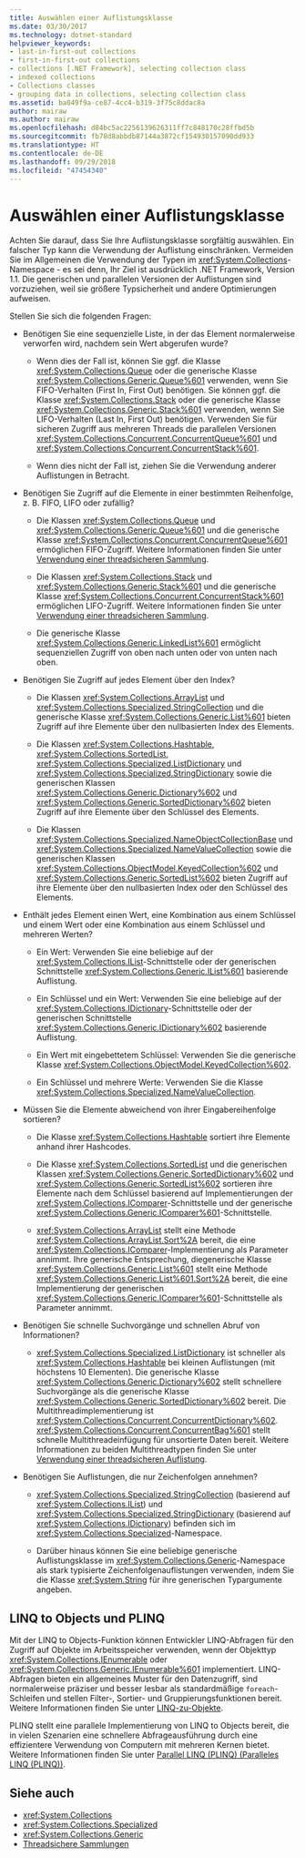 ```yaml
---
title: Auswählen einer Auflistungsklasse
ms.date: 03/30/2017
ms.technology: dotnet-standard
helpviewer_keywords:
- last-in-first-out collections
- first-in-first-out collections
- collections [.NET Framework], selecting collection class
- indexed collections
- Collections classes
- grouping data in collections, selecting collection class
ms.assetid: ba049f9a-ce87-4cc4-b319-3f75c8ddac8a
author: mairaw
ms.author: mairaw
ms.openlocfilehash: d84bc5ac2256139626311ff7c848170c28ffbd5b
ms.sourcegitcommit: fb78d8abbdb87144a3872cf154930157090dd933
ms.translationtype: HT
ms.contentlocale: de-DE
ms.lasthandoff: 09/29/2018
ms.locfileid: "47454340"
---
```

# <a name="selecting-a-collection-class"></a>Auswählen einer Auflistungsklasse
Achten Sie darauf, dass Sie Ihre Auflistungsklasse sorgfältig auswählen. Ein falscher Typ kann die Verwendung der Auflistung einschränken. Vermeiden Sie im Allgemeinen die Verwendung der Typen im <xref:System.Collections>-Namespace - es sei denn, Ihr Ziel ist ausdrücklich .NET Framework, Version 1.1. Die generischen und parallelen Versionen der Auflistungen sind vorzuziehen, weil sie größere Typsicherheit und andere Optimierungen aufweisen.  
  
 Stellen Sie sich die folgenden Fragen:  
  
-   Benötigen Sie eine sequenzielle Liste, in der das Element normalerweise verworfen wird, nachdem sein Wert abgerufen wurde?  
  
    -   Wenn dies der Fall ist, können Sie ggf. die Klasse <xref:System.Collections.Queue> oder die generische Klasse <xref:System.Collections.Generic.Queue%601> verwenden, wenn Sie FIFO-Verhalten (First In, First Out) benötigen. Sie können ggf. die Klasse <xref:System.Collections.Stack> oder die generische Klasse <xref:System.Collections.Generic.Stack%601> verwenden, wenn Sie LIFO-Verhalten (Last In, First Out) benötigen. Verwenden Sie für sicheren Zugriff aus mehreren Threads die parallelen Versionen <xref:System.Collections.Concurrent.ConcurrentQueue%601> und <xref:System.Collections.Concurrent.ConcurrentStack%601>.  
  
    -   Wenn dies nicht der Fall ist, ziehen Sie die Verwendung anderer Auflistungen in Betracht.  
  
-   Benötigen Sie Zugriff auf die Elemente in einer bestimmten Reihenfolge, z. B. FIFO, LIFO oder zufällig?  
  
    -   Die Klassen <xref:System.Collections.Queue> und <xref:System.Collections.Generic.Queue%601> und die generische Klasse <xref:System.Collections.Concurrent.ConcurrentQueue%601> ermöglichen FIFO-Zugriff. Weitere Informationen finden Sie unter [Verwendung einer threadsicheren Sammlung](../../../docs/standard/collections/thread-safe/when-to-use-a-thread-safe-collection.md).  
  
    -   Die Klassen <xref:System.Collections.Stack> und <xref:System.Collections.Generic.Stack%601> und die generische Klasse <xref:System.Collections.Concurrent.ConcurrentStack%601> ermöglichen LIFO-Zugriff. Weitere Informationen finden Sie unter [Verwendung einer threadsicheren Sammlung](../../../docs/standard/collections/thread-safe/when-to-use-a-thread-safe-collection.md).  
  
    -   Die generische Klasse <xref:System.Collections.Generic.LinkedList%601> ermöglicht sequenziellen Zugriff von oben nach unten oder von unten nach oben.  
  
-   Benötigen Sie Zugriff auf jedes Element über den Index?  
  
    -   Die Klassen <xref:System.Collections.ArrayList> und <xref:System.Collections.Specialized.StringCollection> und die generische Klasse <xref:System.Collections.Generic.List%601> bieten Zugriff auf ihre Elemente über den nullbasierten Index des Elements.  
  
    -   Die Klassen <xref:System.Collections.Hashtable>, <xref:System.Collections.SortedList>, <xref:System.Collections.Specialized.ListDictionary> und <xref:System.Collections.Specialized.StringDictionary> sowie die generischen Klassen <xref:System.Collections.Generic.Dictionary%602> und <xref:System.Collections.Generic.SortedDictionary%602> bieten Zugriff auf ihre Elemente über den Schlüssel des Elements.  
  
    -   Die Klassen <xref:System.Collections.Specialized.NameObjectCollectionBase> und <xref:System.Collections.Specialized.NameValueCollection> sowie die generischen Klassen <xref:System.Collections.ObjectModel.KeyedCollection%602> und <xref:System.Collections.Generic.SortedList%602> bieten Zugriff auf ihre Elemente über den nullbasierten Index oder den Schlüssel des Elements.  
  
-   Enthält jedes Element einen Wert, eine Kombination aus einem Schlüssel und einem Wert oder eine Kombination aus einem Schlüssel und mehreren Werten?  
  
    -   Ein Wert: Verwenden Sie eine beliebige auf der <xref:System.Collections.IList>-Schnittstelle oder der generischen Schnittstelle <xref:System.Collections.Generic.IList%601> basierende Auflistung.  
  
    -   Ein Schlüssel und ein Wert: Verwenden Sie eine beliebige auf der <xref:System.Collections.IDictionary>-Schnittstelle oder der generischen Schnittstelle <xref:System.Collections.Generic.IDictionary%602> basierende Auflistung.  
  
    -   Ein Wert mit eingebettetem Schlüssel: Verwenden Sie die generische Klasse <xref:System.Collections.ObjectModel.KeyedCollection%602>.  
  
    -   Ein Schlüssel und mehrere Werte: Verwenden Sie die Klasse <xref:System.Collections.Specialized.NameValueCollection>.  
  
-   Müssen Sie die Elemente abweichend von ihrer Eingabereihenfolge sortieren?  
  
    -   Die Klasse <xref:System.Collections.Hashtable> sortiert ihre Elemente anhand ihrer Hashcodes.  
  
    -   Die Klasse <xref:System.Collections.SortedList> und die generischen Klassen <xref:System.Collections.Generic.SortedDictionary%602> und <xref:System.Collections.Generic.SortedList%602> sortieren ihre Elemente nach dem Schlüssel basierend auf Implementierungen der <xref:System.Collections.IComparer>-Schnittstelle und der generische <xref:System.Collections.Generic.IComparer%601>-Schnittstelle.  
  
    -   <xref:System.Collections.ArrayList> stellt eine Methode <xref:System.Collections.ArrayList.Sort%2A> bereit, die eine <xref:System.Collections.IComparer>-Implementierung als Parameter annimmt. Ihre generische Entsprechung, diegenerische Klasse  <xref:System.Collections.Generic.List%601> stellt eine Methode <xref:System.Collections.Generic.List%601.Sort%2A> bereit, die eine Implementierung der generischen <xref:System.Collections.Generic.IComparer%601>-Schnittstelle als Parameter annimmt.  
  
-   Benötigen Sie schnelle Suchvorgänge und schnellen Abruf von Informationen?  
  
    -   <xref:System.Collections.Specialized.ListDictionary> ist schneller als <xref:System.Collections.Hashtable> bei kleinen Auflistungen (mit höchstens 10 Elementen). Die generische Klasse <xref:System.Collections.Generic.Dictionary%602> stellt schnellere Suchvorgänge als die generische Klasse <xref:System.Collections.Generic.SortedDictionary%602> bereit. Die Multithreadimplementierung ist <xref:System.Collections.Concurrent.ConcurrentDictionary%602>. <xref:System.Collections.Concurrent.ConcurrentBag%601> stellt schnelle Multithreadeinfügung für unsortierte Daten bereit. Weitere Informationen zu beiden Multithreadtypen finden Sie unter [Verwendung einer threadsicheren Auflistung](../../../docs/standard/collections/thread-safe/when-to-use-a-thread-safe-collection.md).  
  
-   Benötigen Sie Auflistungen, die nur Zeichenfolgen annehmen?  
  
    -   <xref:System.Collections.Specialized.StringCollection> (basierend auf <xref:System.Collections.IList>) und <xref:System.Collections.Specialized.StringDictionary> (basierend auf <xref:System.Collections.IDictionary>) befinden sich im <xref:System.Collections.Specialized>-Namespace.  
  
    -   Darüber hinaus können Sie eine beliebige generische Auflistungsklasse im <xref:System.Collections.Generic>-Namespace als stark typisierte Zeichenfolgenauflistungen verwenden, indem Sie die Klasse <xref:System.String> für ihre generischen Typargumente angeben.  
  
## <a name="linq-to-objects-and-plinq"></a>LINQ to Objects und PLINQ  
 Mit der LINQ to Objects-Funktion können Entwickler LINQ-Abfragen für den Zugriff auf Objekte im Arbeitsspeicher verwenden, wenn der Objekttyp <xref:System.Collections.IEnumerable> oder <xref:System.Collections.Generic.IEnumerable%601> implementiert. LINQ-Abfragen bieten ein allgemeines Muster für den Datenzugriff, sind normalerweise präziser und besser lesbar als standardmäßige `foreach`-Schleifen und stellen Filter-, Sortier- und Gruppierungsfunktionen bereit. Weitere Informationen finden Sie unter [LINQ-zu-Objekte](https://msdn.microsoft.com/library/73cafe73-37cf-46e7-bfa7-97c7eea7ced9).  
  
 PLINQ stellt eine parallele Implementierung von LINQ to Objects bereit, die in vielen Szenarien eine schnellere Abfrageausführung durch eine effizientere Verwendung von Computern mit mehreren Kernen bietet. Weitere Informationen finden Sie unter [Parallel LINQ (PLINQ) (Paralleles LINQ (PLINQ))](../../../docs/standard/parallel-programming/parallel-linq-plinq.md).  
  
## <a name="see-also"></a>Siehe auch

- <xref:System.Collections>  
- <xref:System.Collections.Specialized>  
- <xref:System.Collections.Generic>  
- [Threadsichere Sammlungen](../../../docs/standard/collections/thread-safe/index.md)
